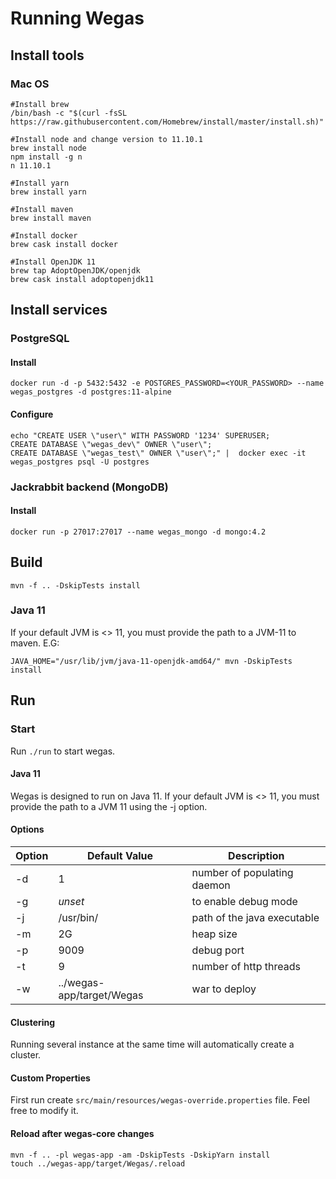 # Running Wegas

## Install tools
### Mac OS
```
#Install brew
/bin/bash -c "$(curl -fsSL https://raw.githubusercontent.com/Homebrew/install/master/install.sh)"

#Install node and change version to 11.10.1
brew install node
npm install -g n 
n 11.10.1

#Install yarn
brew install yarn

#Install maven
brew install maven

#Install docker
brew cask install docker

#Install OpenJDK 11
brew tap AdoptOpenJDK/openjdk
brew cask install adoptopenjdk11
```

## Install services

### PostgreSQL

#### Install
```shell
docker run -d -p 5432:5432 -e POSTGRES_PASSWORD=<YOUR_PASSWORD> --name wegas_postgres -d postgres:11-alpine 
```

#### Configure
```shell
echo "CREATE USER \"user\" WITH PASSWORD '1234' SUPERUSER;
CREATE DATABASE \"wegas_dev\" OWNER \"user\";
CREATE DATABASE \"wegas_test\" OWNER \"user\";" |  docker exec -it wegas_postgres psql -U postgres
```

### Jackrabbit backend (MongoDB)
#### Install
```shell
docker run -p 27017:27017 --name wegas_mongo -d mongo:4.2
```

## Build
```shell
mvn -f .. -DskipTests install
```

### Java 11
If your default JVM is <> 11, you must provide the path to a JVM-11 to maven. E.G:
```shell
JAVA_HOME="/usr/lib/jvm/java-11-openjdk-amd64/" mvn -DskipTests install
```



## Run

### Start
Run `./run` to start wegas.

#### Java 11
Wegas is designed to run on Java 11. If your default JVM is <> 11, you must provide the path to a JVM 11 using the -j option.

#### Options
Option | Default Value | Description 
------ | ------------- | -----------
-d | 1 | number of populating daemon
-g | *unset* | to enable debug mode
-j | /usr/bin/ | path of the java executable
-m | 2G | heap size
-p | 9009 | debug port
-t | 9 | number of http threads
-w | ../wegas-app/target/Wegas | war to deploy

#### Clustering
Running several instance at the same time will automatically create a cluster.

#### Custom Properties
First run create `src/main/resources/wegas-override.properties` file.
Feel free to modify it.

#### Reload after wegas-core changes
```
mvn -f .. -pl wegas-app -am -DskipTests -DskipYarn install
touch ../wegas-app/target/Wegas/.reload
```
